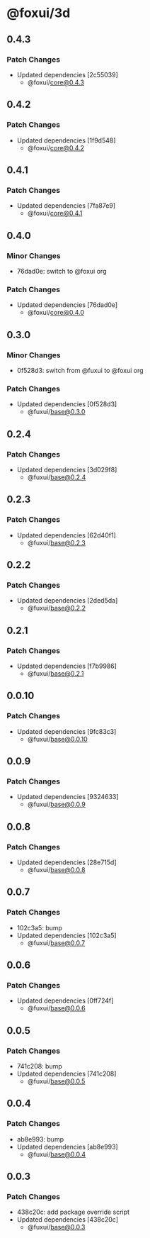 # @foxui/3d

## 0.4.3

### Patch Changes

- Updated dependencies [2c55039]
  - @foxui/core@0.4.3

## 0.4.2

### Patch Changes

- Updated dependencies [1f9d548]
  - @foxui/core@0.4.2

## 0.4.1

### Patch Changes

- Updated dependencies [7fa87e9]
  - @foxui/core@0.4.1

## 0.4.0

### Minor Changes

- 76dad0e: switch to @foxui org

### Patch Changes

- Updated dependencies [76dad0e]
  - @foxui/core@0.4.0

## 0.3.0

### Minor Changes

- 0f528d3: switch from @fuxui to @foxui org

### Patch Changes

- Updated dependencies [0f528d3]
  - @fuxui/base@0.3.0

## 0.2.4

### Patch Changes

- Updated dependencies [3d029f8]
  - @fuxui/base@0.2.4

## 0.2.3

### Patch Changes

- Updated dependencies [62d40f1]
  - @fuxui/base@0.2.3

## 0.2.2

### Patch Changes

- Updated dependencies [2ded5da]
  - @fuxui/base@0.2.2

## 0.2.1

### Patch Changes

- Updated dependencies [f7b9986]
  - @fuxui/base@0.2.1

## 0.0.10

### Patch Changes

- Updated dependencies [9fc83c3]
  - @fuxui/base@0.0.10

## 0.0.9

### Patch Changes

- Updated dependencies [9324633]
  - @fuxui/base@0.0.9

## 0.0.8

### Patch Changes

- Updated dependencies [28e715d]
  - @fuxui/base@0.0.8

## 0.0.7

### Patch Changes

- 102c3a5: bump
- Updated dependencies [102c3a5]
  - @fuxui/base@0.0.7

## 0.0.6

### Patch Changes

- Updated dependencies [0ff724f]
  - @fuxui/base@0.0.6

## 0.0.5

### Patch Changes

- 741c208: bump
- Updated dependencies [741c208]
  - @fuxui/base@0.0.5

## 0.0.4

### Patch Changes

- ab8e993: bump
- Updated dependencies [ab8e993]
  - @fuxui/base@0.0.4

## 0.0.3

### Patch Changes

- 438c20c: add package override script
- Updated dependencies [438c20c]
  - @fuxui/base@0.0.3
